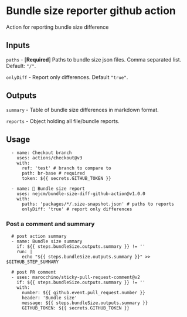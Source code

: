 # Bundle size reporter github action

Action for reporting bundle size difference

## Inputs

`paths` - [**Required**] Paths to bundle size json files. Comma separated list.
Default: `"/"`.

`onlyDiff` - Report only differences. Default `"true"`.

## Outputs

`summary` - Table of bundle size differences in markdown format.

`reports` - Object holding all file/bundle reports.

## Usage

```
  - name: Checkout branch
    uses: actions/checkout@v3
    with:
      ref: 'test' # branch to compare to
      path: br-base # required
      token: ${{ secrets.GITHUB_TOKEN }}

  - name: 📄 Bundle size report
    uses: nejcm/bundle-size-diff-github-action@v1.0.0
    with:
      paths: 'packages/*/.size-snapshot.json' # paths to reports
      onlyDiff: 'true' # report only differences
```

### Post a comment and summary

```
  # post action summary
  - name: Bundle size summary
    if: ${{ steps.bundleSize.outputs.summary }} != ''
    run: |
      echo "${{ steps.bundleSize.outputs.summary }}" >> $GITHUB_STEP_SUMMARY

  # post PR comment
  - uses: marocchino/sticky-pull-request-comment@v2
    if: ${{ steps.bundleSize.outputs.summary }} != ''
    with:
      number: ${{ github.event.pull_request.number }}
      header: 'Bundle size'
      message: ${{ steps.bundleSize.outputs.summary }}
      GITHUB_TOKEN: ${{ secrets.GITHUB_TOKEN }}
```
